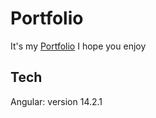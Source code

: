 # Portfolio

It's my [Portfolio](https://filipecard.github.io/portfolio/)
I hope you enjoy

## Tech
  
Angular:
  version 14.2.1
 
